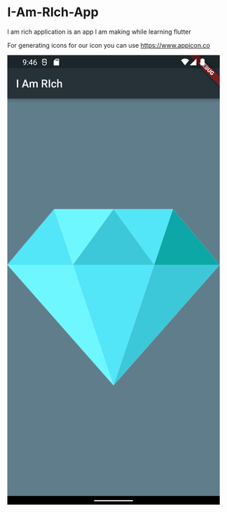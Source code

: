 # I-Am-RIch-App
l am rich application is an app l am making while learning flutter 

For generating icons for our icon you can use https://www.appicon.co

<img src="Screenshot_1646077610.png" alt="TryHackMe">
